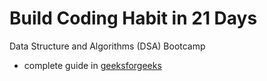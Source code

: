 # Build Coding Habit in 21 Days
Data Structure and Algorithms (DSA) Bootcamp

- complete guide in [geeksforgeeks](https://www.geeksforgeeks.org/gfg-codecamp-build-coding-habit-in-just-21-days/)
